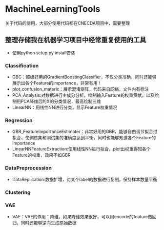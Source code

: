 # MachineLearningTools
关于代码的使用，大部分使用代码都在CNECDA项目中，需要整理  
   
## 整理存储我在机器学习项目中经常重复使用的工具
- 使用python setup.py install安装

### Classification
- GBC：超级好用的GradientBoostingClassifier，不仅分类准确，同时还能够展示出各个Feature的importance，非常有用！
- plot_confusion_materix：展示混淆矩阵，代码来自网络，文件内有标注
- PCA_Analysis:对数据进行主成分分析，绘制输入Feature的权重贡献，以及绘制用PCA降维后的X的分类情况，最高绘制三维
- LinearNN：用线性NN进行分类，显示Feature权重情况
### Regression
- GBR_FeatureImportanceEstimater：非常好用的GBR，能够自由调节拟合过拟合，使训练集和测试集的准确度达到平衡，同时也能够知道各个Feature的importance
- LinearNNFeatureExtraction:使用线性NN进行拟合，plot出权重得知各个Feature的权重，效果不如GBR

### DataPreprocession
- DataReplication:数据扩增，对某个label的数据进行复制，保持样本数量平衡

### Clustering

### VAE
- VAE：VAE的作用：降维，如果降维效果很好，可以用encode的feature做回归，同时还能够逆向生成原始数据